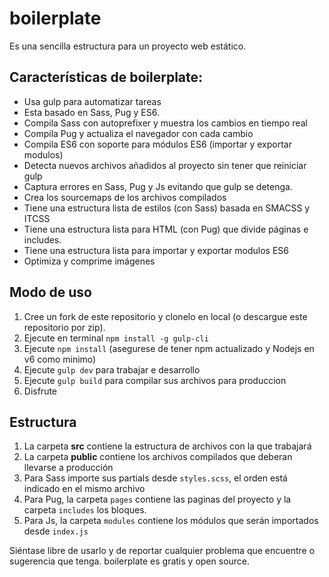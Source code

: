 # boilerplate

Es una sencilla estructura para un proyecto web estático.

## Características de boilerplate:

- Usa gulp para automatizar tareas
- Esta basado en Sass, Pug y ES6.
- Compila Sass con autoprefixer y muestra los cambios en tiempo real
- Compila Pug y actualiza el navegador con cada cambio
- Compila ES6 con soporte para módulos ES6 (importar y exportar modulos)
- Detecta nuevos archivos añadidos al proyecto sin tener que reiniciar gulp
- Captura errores en Sass, Pug y Js evitando que gulp se detenga.
- Crea los sourcemaps de los archivos compilados
- Tiene una estructura lista de estilos (con Sass) basada en SMACSS y ITCSS
- Tiene una estructura lista para HTML (con Pug) que divide páginas e includes.
- Tiene una estructura lista para importar y exportar modulos ES6
- Optimiza y comprime imágenes

## Modo de uso

1. Cree un fork de este repositorio y clonelo en local (o descargue este repositorio por zip).
2. Ejecute en terminal `npm install -g gulp-cli`
3. Ejecute `npm install` (asegurese de tener npm actualizado y Nodejs en v6 como minimo)
4. Ejecute `gulp dev` para trabajar e desarrollo
5. Ejecute `gulp build` para compilar sus archivos para produccion
6. Disfrute

## Estructura

1. La carpeta **src** contiene la estructura de archivos con la que trabajará
2. La carpeta **public** contiene los archivos compilados que deberan llevarse a producción
3. Para Sass importe sus partials desde `styles.scss`, el orden está indicado en el mismo archivo
4. Para Pug, la carpeta `pages` contiene las paginas del proyecto y la carpeta `includes` los bloques.
5. Para Js, la carpeta `modules` contiene los módulos que serán importados desde `index.js`

Siéntase libre de usarlo y de reportar cualquier problema que encuentre o sugerencia que tenga.
boilerplate es gratis y open source.
